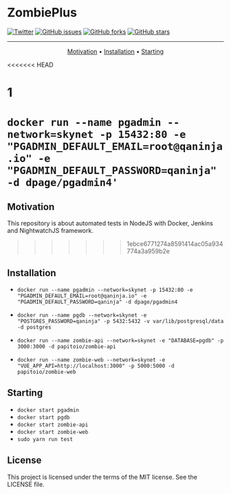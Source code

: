 # ZombiePlus

[![Twitter](https://img.shields.io/twitter/url?style=social&url=https%3A%2F%2Ftwitter.com%2Fwendreolf)](https://twitter.com/intent/tweet?text=Wow:&url=https%3A%2F%2Fgithub.com%2Fwendreof%2Fzombie-%2F)
[![GitHub issues](https://img.shields.io/github/issues/wendreof/zombie-)](https://github.com/wendreof/zombie-/issues)
[![GitHub forks](https://img.shields.io/github/forks/wendreof/zombie-)](https://github.com/wendreof/zombie-/network)
[![GitHub stars](https://img.shields.io/github/stars/wendreof/zombie-)](https://github.com/wendreof/zombie-/stargazers)

-------
<p align="center">
    <a href="#motivation">Motivation</a> &bull;
    <a href="#installation">Installation</a> &bull;
    <a href="#starting">Starting</a>
</p>

<<<<<<< HEAD
# 1
`docker run --name pgadmin --network=skynet -p 15432:80 -e "PGADMIN_DEFAULT_EMAIL=root@qaninja.io" -e "PGADMIN_DEFAULT_PASSWORD=qaninja" -d dpage/pgadmin4'`
=======
## Motivation
This repository is about automated tests in NodeJS with Docker, Jenkins and NightwatchJS framework.
>>>>>>> 1ebce6771274a8591414ac05a934774a3a959b2e

## Installation

- `docker run --name pgadmin --network=skynet -p 15432:80 -e "PGADMIN_DEFAULT_EMAIL=root@qaninja.io" -e "PGADMIN_DEFAULT_PASSWORD=qaninja" -d dpage/pgadmin4`

- `docker run --name pgdb --network=skynet -e "POSTGRES_PASSWORD=qaninja" -p 5432:5432 -v var/lib/postgresql/data -d postgres`

- `docker run --name zombie-api --network=skynet -e "DATABASE=pgdb" -p 3000:3000 -d papitoio/zombie-api`

- `docker run --name zombie-web --network=skynet -e "VUE_APP_API=http://localhost:3000" -p 5000:5000 -d papitoio/zombie-web`

## Starting
- `docker start pgadmin`
- `docker start pgdb`
- `docker start zombie-api`
- `docker start zombie-web`
- `sudo yarn run test`

## License
This project is licensed under the terms of the MIT license. See the LICENSE file.

